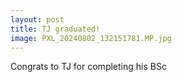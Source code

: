 ```yaml
---
layout: post
title: TJ graduated! 
image: PXL_20240802_132151781.MP.jpg
---
```


Congrats to TJ for completing his BSc

<br><br>





<br><br>
